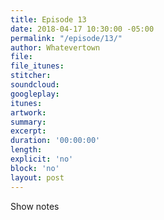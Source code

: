 ```yaml
---
title: Episode 13
date: 2018-04-17 10:30:00 -05:00
permalink: "/episode/13/"
author: Whatevertown
file:
file_itunes:
stitcher:
soundcloud:
googleplay:
itunes:
artwork:
summary:
excerpt:
duration: '00:00:00'
length:
explicit: 'no'
block: 'no'
layout: post
---
```


Show notes
